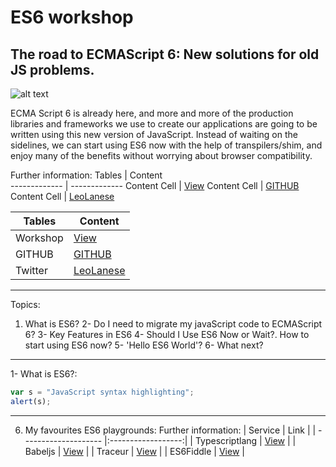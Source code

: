 # ES6 workshop
## The road to ECMAScript 6: New solutions for old JS problems.

![alt text](https://farm8.staticflickr.com/7306/16407404782_8b9c57eab3_m.jpg "Logo Title Text 1")

ECMA Script 6 is already here, and more and more of the production libraries and frameworks we use to create our applications are going to be written using this new version of JavaScript. Instead of waiting on the sidelines, we can start using ES6 now with the help of transpilers/shim, and enjoy many of the benefits without worrying about browser compatibility.

Further information:
Tables        | Content  
------------- | -------------
Content Cell  | [View](https://www.google.com) 
Content Cell  | [GITHUB](https://github.com/sirwilliam/ES6_workshop.git) 
Content Cell  | [LeoLanese](https://twitter.com/leolaneseltd) 


 Tables       | Content            
------------- |------------- 
Workshop      | [View](https://www.google.com) 
GITHUB        | [GITHUB](https://github.com/sirwilliam/ES6_workshop.git)  
Twitter       | [LeoLanese](https://twitter.com/leolaneseltd) 

----

Topics:

1. What is ES6? 
2- Do I need to migrate my javaScript code to ECMAScript 6?
3- Key Features in ES6
4- Should I Use ES6 Now or Wait?. How to start using ES6 now?
5- 'Hello ES6 World'?
6- What next?

----
1- What is ES6?: 

```javascript
var s = "JavaScript syntax highlighting";
alert(s);
```


---
6) My favourites ES6 playgrounds:
Further information:
| Service              | Link               |
| -------------------- |:------------------:|
| Typescriptlang       | [View](http://www.typescriptlang.org/Playground) |
| Babeljs              | [View](https://babeljs.io/repl/) |
| Traceur              | [View](http://google.github.io/traceur-compiler/demo/repl.html#) |
| ES6Fiddle            | [View](http://www.es6fiddle.net/) |




